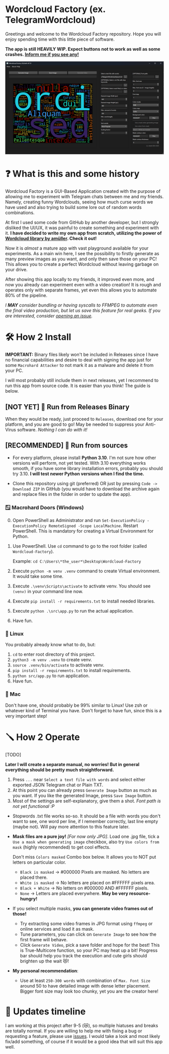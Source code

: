 # Wordcloud Factory (ex. TelegramWordcloud)

Greetings and welcome to the Wordcloud Factory repository.
Hope you will enjoy spending time with this little piece of software. 

**The app is still HEAVILY WIP. Expect buttons not to work as well as some crashes.
[Inform me if you see any!](https://github.com/vledd/Wordcloud-Factory/issues)**

![Software windows](github_resources/img/software.png)

# ❓ What is this and some history

Wordcloud Factory is a GUI-Based Application created with the purpose of allowing me to experiment with Telegram chats between me and my friends.
Namely, creating funny Wordclouds, seeing how much curse words we have used and also trying to build some lore out of 
random words combinations.

At first I used some code from GitHub by another developer, but I strongly disliked the UI/UX, it was painful to 
create something and experiment with it.
**I have decided to write my own app from scratch, utilizing the power of
[Wordcloud library by amüller](https://github.com/amueller/word_cloud). Check it out!** 

Now it is *almost* a mature app with vast playground available for your experiments.
As a main win here, I see the possibility to firstly generate as many preview images as you want, and only then save
those on your PC! This allows you to create a perfect Wordcloud without leaving garbage on your drive.

After showing this app locally to my friends, it improved even more, and now you already can experiment even with
a video creation! It is rough and operates only with separate frames, yet even this allows you to automate 80% of the
pipeline. 

*I **MAY** consider bundling or having syscalls to FFMPEG to automate even the final video production,
but let us save this feature for real geeks. If you are interested, consider
[opening an issue](https://github.com/vledd/Wordcloud-Factory/issues).*

# 🛠️ How 2 Install

**IMPORTANT:** Binary files likely won't be included in Releases since I have no financial capabilities and desire
to deal with signing the app just for some `Macrohard Attacker` to not mark it as a malware and delete it from your PC.

I will most probably still include them in next releases, yet I recommend to run this app from source code.
It is easier than you think! The guide is below.

## [NOT YET] 💾 Run from Releases Binary

When they would be ready, just proceed to `Releases`, download one for your platform, and you are good to go!
May be needed to suppress your Anti-Virus software. *Nothing I can do with it!*

## [RECOMMENDED] 🔨 Run from sources

- For every platform, please install **Python 3.10**.
I'm not sure how other versions will perform, not yet tested.
With 3.10 everything works smooth, if you have some library installation errors, probably you should try 3.10.
  **I will test newer Python versions when I find the time.**


- Clone this repository using git (preferred) OR just by pressing `Code -> Download ZIP` in GitHub (you would have to download
the archive again and replace files in the folder in order to update the app).

### 🪟 Macrohard Doors (Windows)

0. Open PowerShell as Administrator and run `Set-ExecutionPolicy -ExecutionPolicy RemoteSigned -Scope LocalMachine`.
Restart PowerShell. This is mandatory for creating a Virtual Environment for Python.
1. Use PowerShell. Use `cd` command to go to the root folder (called `Wordcloud-Factory`).
    
    Example: `cd C:\Users\*the_user*\Desktop\Wordcloud-Factory`
2. Execute `python -m venv .venv` command to create Virtual environment. It would take some time.
3. Execute `.\venv\Scripts\activate` to activate venv. You should see `(venv)` in your command line now.
4. Execute `pip install -r requirements.txt` to install needed libraries.
5. Execute `python .\src\app.py` to run the actual application.
6. Have fun.

### 🐧 Linux

You probably already know what to do, but:

1. `cd` to enter root directory of this project.
2. `python3 -m venv .venv` to create venv.
3. `source .venv/bin/activate` to activate venv. 
4. `pip install -r requirements.txt` to install requirements.
5. `python src/app.py` to run application.
6. Have fun.

### 🍎 Mac

Don't have one, should probably be 99% similar to Linux! Use zsh or whatever kind of Terminal you have. 
Don't forget to have fun, since this is a very important step!

# 🪛 How 2 Operate

[TODO]

**Later I will create a separate manual, no worries! But in general everything should be pretty much straightforward.**

1. Press `...` near `Select a text file with words` and select either exported JSON Telegram chat or Plain TXT.
2. At this point you can already press `Generate Image` button as much as you want. If you like the generated Image, press `Save Image`
button.
3. Most of the settings are self-explanatory, give them a shot. *Font path is not yet functional :P*

- Stopwords .txt file works so-so. It should be a file with words you don't want to see, one word per line,
if I remember correctly, last line empty (maybe not). Will pay more attention to this feature later.
- **Mask files are a pure joy!** *[For now only JPG]*. Load one .jpg file, tick a `Use a mask when generating image`
checkbox, also try `Use colors from mask` (highly recommended) to get cool effects.

  Don't miss `Colors masked` Combo box below. It allows you to NOT put letters on particular color. 
  - `Black is masked` -> #000000 Pixels are masked. No letters are placed there.
  - `White is masked` -> No letters are placed on #FFFFFF pixels area.
  - `Black + White` -> No letters on #000000 AND #FFFFFF pixels.
  - `None` -> Letters are placed everywhere. **May be very resource-hungry!**

- If you select multiple masks, **you can generate video frames out of those!** 
  - Try extracting some video frames in JPG format using `ffmpeg` or online services and load it as mask.
  - Tune parameters, you can click on `Generate Image` to see how the first frame will behave.
  - Click `Generate Video`, pick a save folder and hope for the best! This is True-Multicore function, 
    so your PC may heat up a bit!
    Progress bar should help you track the execution and cute girls should brighten up the wait 😻! 

- **My personal recommendation**: 
  - Use at least `250-300 words` with combination of `Max. Font Size` around 50 to have detailed image with dense letter placement.
    Bigger font size may look too chunky, yet you are the creator here!

# 🔄️ Updates timeline

I am working at this project after 9-5 (😿), so multiple hiatuses and breaks are totally normal.
If you are willing to help me with fixing a bug or requesting a feature, please use
[issues](https://github.com/vledd/Wordcloud-Factory/issues). I would take a look and most likely fix/add something,
of course if it would be a good idea that will suit this app well.
